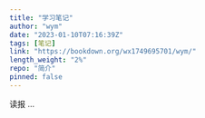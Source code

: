 ```yaml
---
title: "学习笔记"
author: "wym"
date: "2023-01-10T07:16:39Z"
tags: [笔记]
link: "https://bookdown.org/wx1749695701/wym/"
length_weight: "2%"
repo: "简介"
pinned: false
---
```


读报 ...
